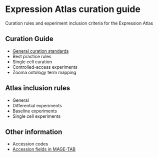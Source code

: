 # Expression Atlas curation guide
Curation rules and experiment inclusion criteria for the Expression Atlas

## Curation Guide
* [General curation standards](https://github.com/anjaf/expression-atlas-curation-guide/wiki/General-curation-standards)
* Best practice rules
* Single cell curation
* Controlled-access experiments
* Zooma ontology term mapping


## Atlas inclusion rules
* General
* Differential experiments
* Baseline experiments
* Single cell experiments


## Other information
* Accession codes
* [Accession fields in MAGE-TAB](accession_fields_in_magetab.md)
